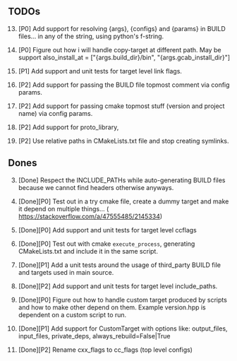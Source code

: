 ## TODOs

13. [P0] Add support for resolving {args}, {configs} and {params} in BUILD files... in any of the string, using python's f-string.

11. [P0] Figure out how i will handle copy-target at different path. May be support also_install_at = ["{args.build_dir}/bin", "{args.gcab_install_dir}"]

9. [P1] Add support and unit tests for target level link flags.

1. [P2] Add support for passing the BUILD file topmost comment via config params.

2. [P2] Add support for passing cmake topmost stuff (version and project name) via config params.

3. [P2] Add support for proto_library,

12. [P2] Use relative paths in CMakeLists.txt file and stop creating symlinks.



## Dones

3. [Done] Respect the INCLUDE_PATHs while auto-generating BUILD files because we cannot find headers otherwise anyways.

8. [Done][P0] Test out in a try cmake file, create a dummy target and make it depend on multiple things... (
        https://stackoverflow.com/a/47555485/2145334)

6. [Done][P0] Add support and unit tests for target level ccflags

7. [Done][P0] Test out with cmake `execute_process`, generating CMakeLists.txt and include it in the same script.

11. [Done][P1] Add a unit tests around the usage of third_party BUILD file and targets used in main source.

10. [Done][P2] Add support and unit tests for target level include_paths.

10. [Done][P0] Figure out how to handle custom target produced by scripts and how to make other depend on them. Example version.hpp is dependent on a custom script to run.

12. [Done][P1] Add support for CustomTarget with options like:
                output_files, input_files, private_deps, always_rebuild=False|True

5. [Done][P2] Rename cxx_flags to cc_flags (top level configs)


